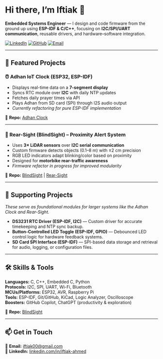 # Hi there, I’m Iftiak 👋

**Embedded Systems Engineer** — I design and code firmware from the ground up using **ESP-IDF & C/C++**, focusing on **I2C/SPI/UART communication**, reusable drivers, and hardware–software integration.

[![LinkedIn](https://img.shields.io/badge/LinkedIn-iftiak--ahmed-blue?logo=linkedin)](https://www.linkedin.com/in/iftiak-ahmed)
[![GitHub](https://img.shields.io/badge/GitHub-ahmediftiak-black?logo=github)](https://github.com/ahmediftiak)
[![Email](https://img.shields.io/badge/Email-iftiak00%40gmail.com-red?logo=gmail)](mailto:iftiak00@gmail.com)

---

## 🚀 Featured Projects

### ⏰ Adhan IoT Clock (ESP32, ESP-IDF)
- Displays real-time data on a **7-segment display**
- Syncs RTC module over **I2C** with daily NTP updates
- Fetches daily prayer times via API
- Plays Adhan from SD card (SPI) through I2S audio output
- _Currently refactoring for pure ESP-IDF implementation_

🔗 **Repo:** [Adhan Clock](https://github.com/ahmediftiak/Adhan-Clock)

---

### 🚦 Rear-Sight (BlindSight) – Proximity Alert System
- Uses **3× LiDAR sensors** over **I2C serial communication**
- Custom firmware detects objects (0.1–8 m) with ±2 cm precision
- RGB LED indicators adapt blinking/color based on proximity
- Designed for **motorbike rear-traffic awareness**
- _Firmware refactor in progress for improved modularity_

🔗 **Repo:** [BlindSight](https://github.com/dwang312/Blind-Sight) | [Rear-Sight](https://github.com/ahmediftiak/Rear-Sight)

---

## 🔧 Supporting Projects  
_These serve as foundational modules for larger systems like the Adhan Clock and Rear-Sight._

- **DS3231 RTC Driver (ESP-IDF, I2C)** — Custom driver for accurate timekeeping and NTP sync backup.  
- **Button-Controlled LED Toggle (ESP-IDF, GPIO)** — Debounced LED control logic for hardware feedback systems.  
- **SD Card SPI Interface (ESP-IDF)** — SPI-based data storage and retrieval for audio, logging, or configuration files.  

---

## 🛠️ Skills & Tools
**Languages:** C, C++, Embedded C, Python  
**Protocols:** I2C, SPI, UART, Wi-Fi, Bluetooth  
**MCUs/Platforms:** ESP32, AVR, Raspberry Pi  
**Tools:** ESP-IDF, Git/GitHub, KiCad, Logic Analyzer, Oscilloscope  
**Boosters:** GitHub Copilot, ChatGPT (productivity & exploration)

🔗 **Repo:** [BlindSight](https://github.com/ahmediftiak/ESP32-projects)

---

## 📫 Get in Touch
📧 **Email:** [iftiak00@gmail.com](mailto:iftiak00@gmail.com)  
💼 **LinkedIn:** [linkedin.com/in/iftiak-ahmed](https://www.linkedin.com/in/iftiak-ahmed)  
